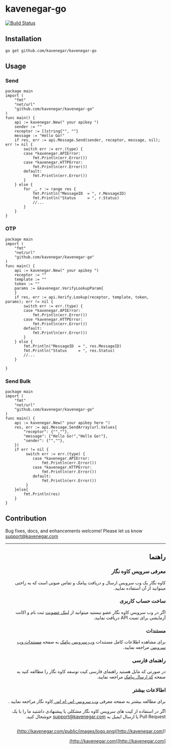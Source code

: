 # kavenegar-go 
 [![Build Status](https://travis-ci.org/KaveNegar/kavenegar-go.svg?branch=master)](https://travis-ci.org/KaveNegar/kavenegar-go)

 
## Installation
```
go get github.com/kavenegar/kavenegar-go
```
## Usage
### Send
```golang
package main
import (
	"fmt"
	"net/url"
	"github.com/kavenegar/kavenegar-go"
)
func main() {
	api := kavenegar.New(" your apikey ")
	sender := ""                 
	receptor := []string{"", ""}
	message := "Hello Go!" 
	if res, err := api.Message.Send(sender, receptor, message, nil); err != nil {
		switch err := err.(type) {
		case *kavenegar.APIError:
			fmt.Println(err.Error())
		case *kavenegar.HTTPError:
			fmt.Println(err.Error())
		default:
			fmt.Println(err.Error())
		}
	} else {
		for _, r := range res {
			fmt.Println("MessageID 	= ", r.MessageID)
			fmt.Println("Status    	= ", r.Status)
			//...
		}
	}
}
```
### OTP
```golang
package main
import (
	"fmt"
	"net/url"
	"github.com/kavenegar/kavenegar-go"
)
func main() {
	api := kavenegar.New(" your apikey ")
	receptor := ""
	template := ""
	token := ""
	params := &kavenegar.VerifyLookupParam{
	}
	if res, err := api.Verify.Lookup(receptor, template, token, params); err != nil {
		switch err := err.(type) {
		case *kavenegar.APIError:
			fmt.Println(err.Error())
		case *kavenegar.HTTPError:
			fmt.Println(err.Error())
		default:
			fmt.Println(err.Error())
		}
	} else {
		fmt.Println("MessageID 	= ", res.MessageID)
		fmt.Println("Status    	= ", res.Status)
		//...
	}

}
```
### Send Bulk
```golang
package main
import (
	"fmt"
	"net/url"
	"github.com/kavenegar/kavenegar-go"
)
func main() {
	api := kavenegar.New(" your apikey here ")	
	res, err := api.Message.SendArray(url.Values{
		"receptor": {"",""},
		"message": {"Hello Go!","Hello Go!"},
		"sender": {"",""},
	})
	if err != nil {
         switch err := err.(type) {
			case *kavenegar.APIError:
				fmt.Println(err.Error())
			case *kavenegar.HTTPError:
				fmt.Println(err.Error())
			default:
				fmt.Println(err.Error())
         }
	}else{
		fmt.Println(res)
	}
}
```
## Contribution
Bug fixes, docs, and enhancements welcome! Please let us know support@kavenegar.com

<hr>

<div dir='rtl'>
	
## راهنما

### معرفی سرویس کاوه نگار

کاوه نگار یک وب سرویس ارسال و دریافت پیامک و تماس صوتی است که به راحتی میتوانید از آن استفاده نمایید.

### ساخت حساب کاربری

اگر در وب سرویس کاوه نگار عضو نیستید میتوانید از [لینک عضویت](http://panel.kavenegar.com/client/membership/register) ثبت نام  و اکانت آزمایشی برای تست API دریافت نمایید.

### مستندات

برای مشاهده اطلاعات کامل مستندات [وب سرویس پیامک](http://kavenegar.com/وب-سرویس-پیامک.html)  به صفحه [مستندات وب سرویس](http://kavenegar.com/rest.html) مراجعه نمایید.

### راهنمای فارسی

در صورتی که مایل هستید راهنمای فارسی کیت توسعه کاوه نگار را مطالعه کنید به صفحه [کد ارسال پیامک](http://kavenegar.com/sdk.html) مراجعه نمایید.

### اطالاعات بیشتر
برای مطالعه بیشتر به صفحه معرفی
[وب سرویس اس ام اس ](http://kavenegar.com)
کاوه نگار
مراجعه نمایید .

 اگر در استفاده از کیت های سرویس کاوه نگار مشکلی یا پیشنهادی  داشتید ما را با یک Pull Request  یا  ارسال ایمیل به support@kavenegar.com  خوشحال کنید.
 
##
![http://kavenegar.com](http://kavenegar.com/public/images/logo.png)		

[http://kavenegar.com](http://kavenegar.com)	

</div>



